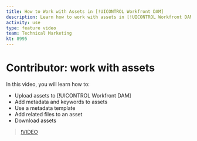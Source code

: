```yaml
---
title: How to Work with Assets in [!UICONTROL Workfront DAM]
description: Learn how to work with assets in [!UICONTROL Workfront DAM].
activity: use
type: feature video
team: Technical Marketing
kt: 8995
---
```

# Contributor: work with assets

In this video, you will learn how to:

* Upload assets to [!UICONTROL Workfront DAM]
* Add metadata and keywords to assets
* Use a metadata template
* Add related files to an asset
* Download assets

>[!VIDEO](https://video.tv.adobe.com/v/335255/?quality=12)
